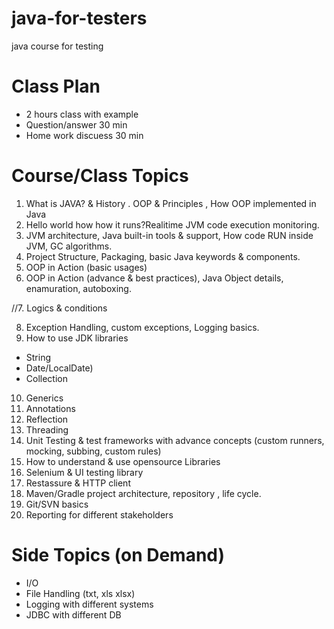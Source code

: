 # java-for-testers

java course for testing

# Class Plan
- 2 hours class with example
- Question/answer 30 min
- Home work discuess 30 min

# Course/Class Topics
1. What is JAVA? & History . OOP & Principles , How OOP implemented in Java 
2. Hello world how how it runs?Realitime JVM code execution monitoring. 
3. JVM architecture, Java built-in tools & support, How code RUN inside JVM, GC algorithms. 
4. Project Structure, Packaging, basic Java keywords & components. 
5. OOP in Action (basic usages)
6. OOP in Action (advance & best practices), Java Object details, enamuration, autoboxing. 

//7. Logics & conditions

8. Exception Handling, custom exceptions, Logging basics. 
9. How to use JDK libraries
- String
- Date/LocalDate)
- Collection
10. Generics
11. Annotations
12. Reflection
13. Threading
14. Unit Testing & test frameworks with advance concepts (custom runners, mocking, subbing, custom rules)
15. How to understand & use opensource Libraries 
16. Selenium & UI testing library 
17. Restassure & HTTP client 
18. Maven/Gradle project architecture, repository , life cycle. 
19. Git/SVN basics
20. Reporting for different stakeholders

# Side Topics (on Demand)
- I/O 
- File Handling (txt, xls xlsx) 
- Logging with different systems
- JDBC with different DB
